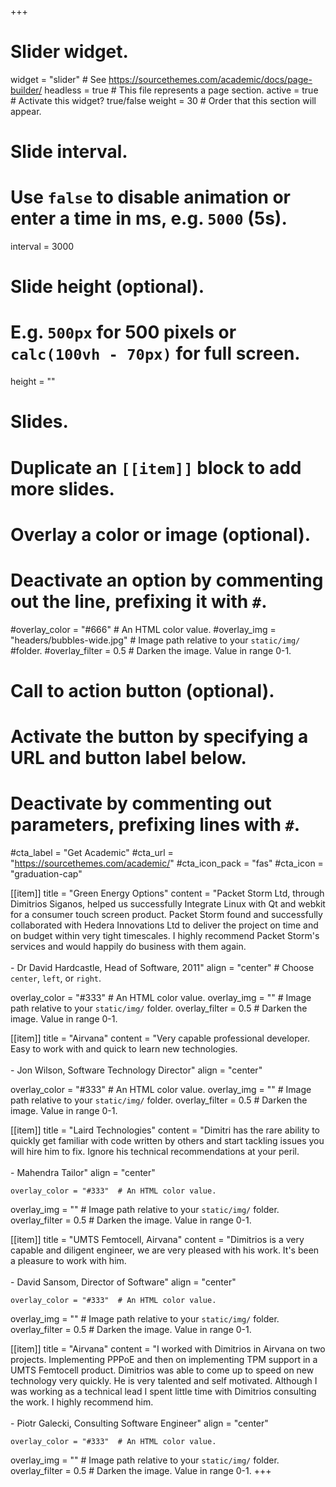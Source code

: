 +++
# Slider widget.
widget = "slider"  # See https://sourcethemes.com/academic/docs/page-builder/
headless = true  # This file represents a page section.
active = true  # Activate this widget? true/false
weight = 30  # Order that this section will appear.

# Slide interval.
# Use `false` to disable animation or enter a time in ms, e.g. `5000` (5s).
interval = 3000

# Slide height (optional).
# E.g. `500px` for 500 pixels or `calc(100vh - 70px)` for full screen.
height = ""

# Slides.
# Duplicate an `[[item]]` block to add more slides.

  # Overlay a color or image (optional).
  #   Deactivate an option by commenting out the line, prefixing it with `#`.
  #overlay_color = "#666"  # An HTML color value.
  #overlay_img = "headers/bubbles-wide.jpg"  # Image path relative to your `static/img/` #folder.
  #overlay_filter = 0.5  # Darken the image. Value in range 0-1.

  # Call to action button (optional).
  #   Activate the button by specifying a URL and button label below.
  #   Deactivate by commenting out parameters, prefixing lines with `#`.
  #cta_label = "Get Academic"
  #cta_url = "https://sourcethemes.com/academic/"
  #cta_icon_pack = "fas"
  #cta_icon = "graduation-cap"

[[item]]
  title = "Green Energy Options"
  content = "Packet Storm Ltd, through Dimitrios Siganos, helped us successfully Integrate Linux with Qt and webkit for a consumer touch screen product. Packet Storm found and successfully collaborated with Hedera Innovations Ltd to deliver the project on time and on budget within very tight timescales. I highly recommend Packet Storm's services and would happily do business with them again.<br/><br/> - Dr David Hardcastle, Head of Software, 2011"
  align = "center" # Choose `center`, `left`, or `right`.

  overlay_color = "#333"  # An HTML color value.
  overlay_img = ""  # Image path relative to your `static/img/` folder.
  overlay_filter = 0.5  # Darken the image. Value in range 0-1.

[[item]]
  title = "Airvana"
  content = "Very capable professional developer. Easy to work with and quick to learn new technologies.<br/><br/> - Jon Wilson, Software Technology Director"
  align = "center"

  overlay_color = "#333"  # An HTML color value.
  overlay_img = ""  # Image path relative to your `static/img/` folder.
  overlay_filter = 0.5  # Darken the image. Value in range 0-1.

[[item]]
  title = "Laird Technologies"
  content = "Dimitri has the rare ability to quickly get familiar with code written by others and start tackling issues you will hire him to fix. Ignore his technical recommendations at your peril. <br/><br/> - Mahendra Tailor"
  align = "center"  

    overlay_color = "#333"  # An HTML color value.
  overlay_img = ""  # Image path relative to your `static/img/` folder.
  overlay_filter = 0.5  # Darken the image. Value in range 0-1.

[[item]]
  title = "UMTS Femtocell, Airvana"
  content = "Dimitrios is a very capable and diligent engineer, we are very pleased with his work. It's been a pleasure to work with him. <br/><br/> - David Sansom, Director of Software"
  align = "center"  

    overlay_color = "#333"  # An HTML color value.
  overlay_img = ""  # Image path relative to your `static/img/` folder.
  overlay_filter = 0.5  # Darken the image. Value in range 0-1.

  [[item]]
  title = "Airvana"
  content = "I worked with Dimitrios in Airvana on two projects. Implementing PPPoE and then on implementing TPM support in a UMTS Femtocell product. Dimitrios was able to come up to speed on new technology very quickly. He is very talented and self motivated. Although I was working as a technical lead I spent little time with Dimitrios consulting the work. I highly recommend him. <br/><br/> - Piotr Galecki, Consulting Software Engineer"
  align = "center"  

    overlay_color = "#333"  # An HTML color value.
  overlay_img = ""  # Image path relative to your `static/img/` folder.
  overlay_filter = 0.5  # Darken the image. Value in range 0-1.
+++
